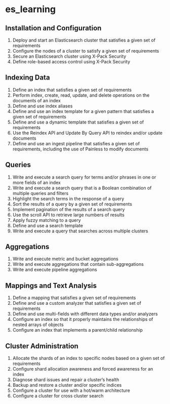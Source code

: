# es_learning
## Installation and Configuration
1. Deploy and start an Elasticsearch cluster that satisfies a given set of requirements
1. Configure the nodes of a cluster to satisfy a given set of requirements
1. Secure an Elasticsearch cluster using X-Pack Security
1. Define role-based access control using X-Pack Security
## Indexing Data
1. Define an index that satisfies a given set of requirements
1. Perform index, create, read, update, and delete operations on the documents of an index
1. Define and use index aliases
1. Define and use an index template for a given pattern that satisfies a given set of requirements
1. Define and use a dynamic template that satisfies a given set of requirements
1. Use the Reindex API and Update By Query API to reindex and/or update documents
1. Define and use an ingest pipeline that satisfies a given set of requirements, including the use of Painless to modify documents
## Queries
1. Write and execute a search query for terms and/or phrases in one or more fields of an index
1. Write and execute a search query that is a Boolean combination of multiple queries and filters
1. Highlight the search terms in the response of a query
1. Sort the results of a query by a given set of requirements
1. Implement pagination of the results of a search query
1. Use the scroll API to retrieve large numbers of results
1. Apply fuzzy matching to a query
1. Define and use a search template
1. Write and execute a query that searches across multiple clusters
## Aggregations
1. Write and execute metric and bucket aggregations
1. Write and execute aggregations that contain sub-aggregations
1. Write and execute pipeline aggregations
## Mappings and Text Analysis
1. Define a mapping that satisfies a given set of requirements
1. Define and use a custom analyzer that satisfies a given set of requirements
1. Define and use multi-fields with different data types and/or analyzers
1. Configure an index so that it properly maintains the relationships of nested arrays of objects
1. Configure an index that implements a parent/child relationship
## Cluster Administration
1. Allocate the shards of an index to specific nodes based on a given set of requirements
1. Configure shard allocation awareness and forced awareness for an index
1. Diagnose shard issues and repair a cluster’s health
1. Backup and restore a cluster and/or specific indices
1. Configure a cluster for use with a hot/warm architecture
1. Configure a cluster for cross cluster search
